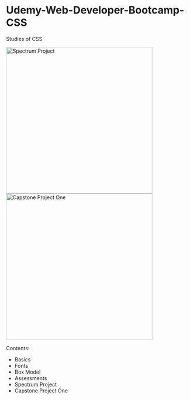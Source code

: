# Udemy-Web-Developer-Bootcamp-CSS
Studies of CSS

<img src="https://lh3.googleusercontent.com/YFySv3jWPPcpZlwLlOeYMIKZGTIfUcBcnSUShvK7ODZjcRciU64ldwyOSXBOyPXISeQsLgszk2pCBVy7uZAItBLrTIovw4TBtVfdxwH75SZUsL9xhy8BmwfpdCMoA9oYKuLTWyFxfSDGyHo5Jce5ii63fEvT21OfSj417mEBDGf5Hhi-iyiFgYwghjiFhSX4nEgdXm4sL48YuSchX0TOcmSGPKUK2i8pBq02nJS7mxL9BtnkBar17U7WPbVnL3VwNbdwc1-dy6IRr528fUathlQn0UY9kEiGG3CZcyNNmDC9AK8OAJs1xzXXdoUI7554ghwJK6gjKy4Oa116mYLh8kgMG8KcsaT1NwHE4ARwjYC0r9EG8_SNgFeEP40BF9jFfWqkyM2ZkDaEKGE6QSsFLWvIQoEsWcjTln6d4VM8rRD9FbJyVMnMR0_gZ2sN5ByWflEcnuSQE5Zi9oEx3b_UQ0SAHsJv5XeihaZUrJjn2x2xFjILMuUhBjPphQo7kEF_sv90GPWJWPPbeagwVg2AU0Gd3CUa9GSOOu6k4GqkrBKLmR82vMKY3spZCOFG9OM974seaM6Dmhj_Xcp7O99giWJj8MPuWTFWuPsVN5v7q5TDEPHJ0VAVSmxr1LxowTyIkBK7lJl1tmrKAxGi1_1xSQyVvbgV0n2A9SRWncZlVdIq5JwUGnMSs9A7=w1073-h449-no" height="400" alt="Spectrum Project">

<img src="https://lh3.googleusercontent.com/P41qJg_dRCGXI0YFAkvebJv3pLYBFPYK4pf5IMofl4Uli-ClsbXSFlb9B2lCBQz7gw_bhIgD8bTBLGurGz2J8k5ARvWqZ98Wyp6qbWHdixa-SM8NsSIAYkRdwp8heNO7epnSQYrRsZZ0X75eHqxn9VX2VArdxlJcfHiPSR_RaBrKAN3EGKQ1Iw2SnaAHKoAP_c3zCABdVxbgoZ2mQtyvR5jnZZC-wJcBzEFYuRBx6G1jdtQl09MtY0pvIfUPgW2S7O3cdtCi6hAqCfu3gkO-wArT2ecJK8fYgpgcZo6bSBOHVE3IjFcypH-x5EyRp7q-XKRh3EcnK0RMefACU9JihuOOAD0Tz5bha_dnCrZ8WG15t3Mj9y8u6iS5SgIvq1fWwrmG9Bt98CWbA_QvcxvNPicbRg6vLxCet8yhPU2WT9Sl-lCQj3CFrPnkx2HcKy-BIpYyzYPObla7bUqNJo-LbfLuty5W_gJ8dL8deKUUShZYhB-l8NgAIm65-oryM9POYQ_1u_3OnBKKKnSfRA1q0nBq5B1NVbT3CITeGmz6WmLIca5E7EbMukRIyAohxzmVDiQkefNIP_FAKTbt-KltYsNehBt21VldUDcJsD3f3RTubHYTOooYC0DlHT-HmR4L_qCKLZz_1iToLxeg_0u5DvmoJnuOQjyX6_RbKmk-YO8W82X-xgnSOpG5U9sKrAX6P4p6EuomWEXdPRNH7bQ31uC_Z8EsZMEDeGJ0OVp2M-sDevyCDA=w1920-h832-no" height="400" alt="Capstone Project One">

Contents:
- Basics
- Fonts
- Box Model
- Assessments
- Spectrum Project
- Capstone Project One
